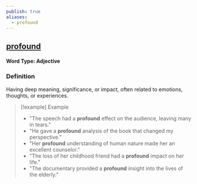 ```yaml
---
publish: true
aliases:
  - profound
---
```


## [profound](https://dictionary.cambridge.org/dictionary/english/profound)
#### Word Type: Adjective

### Definition
Having deep meaning, significance, or impact, often related to emotions, thoughts, or experiences.

> [!example] Example
> 
> - "The speech had a **profound** effect on the audience, leaving many in tears."
> - "He gave a **profound** analysis of the book that changed my perspective."
> - "Her **profound** understanding of human nature made her an excellent counselor."
> - "The loss of her childhood friend had a **profound** impact on her life."
> - "The documentary provided a **profound** insight into the lives of the elderly."